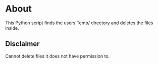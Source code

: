 # About
This Python script finds the users Temp/ directory and deletes the files inside.

## Disclaimer
Cannot delete files it does not have permission to. 
